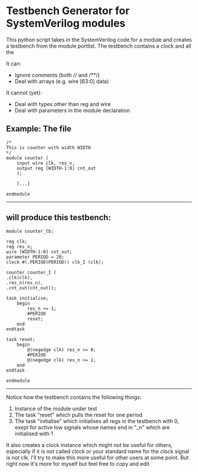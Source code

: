 # Testbench Generator for SystemVerilog modules

This python script takes in the SystemVerilog code for a module and creates a testbench from the module portlist. The testbench contains a clock and all the 

It can:
- Ignore comments (both // and /**/)
- Deal with arrays (e.g. wire [63:0] data)

It cannot (yet):
- Deal with types other than reg and wire
- Deal with parameters in the module declaration

Example:
The file
-------------------------
    /*
    This is counter with width WIDTH
    */
    module counter (
        input wire clk, res_n,
        output reg [WIDTH-1:0] cnt_out
        );                                   
        
        [...]
        
    endmodule
-------------------------
will produce this testbench:
-------------------------
    module counter_tb;
    
    reg clk; 
    reg res_n; 
    wire [WIDTH-1:0] cnt_out; 
    parameter PERIOD = 20;
    clock #(.PERIOD(PERIOD)) clk_I (clk);

    counter counter_I (
    .clk(clk),
    .res_n(res_n),
    .cnt_out(cnt_out));
    
    task initialise; 
        begin
            res_n <= 1;
            #PERIOD
            reset;
        end
    endtask
    
    task reset;
        begin
            @(negedge clk) res_n <= 0;
            #PERIOD
            @(negedge clk) res_n <= 1;
        end
    endtask

    endmodule
-------------------------

Notice how the testbench contains the following things:

1. Instance of the module under test
2. The task "reset" which pulls the reset for one period
3. The task "initialise" which initialises all regs in the testbench with 0, exept for active low signals whose names end in "_n" which are initialised with 1

It also creates a clock instance which might not be useful for others, especially if it is not called clock or your standard name for the clock signal is not clk. I'll try to make this more useful for other users at some point. But right now it's more for myself but feel free to copy and edit


